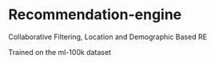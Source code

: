 # Recommendation-engine
Collaborative Filtering, Location and Demographic Based RE  

Trained on the ml-100k dataset

